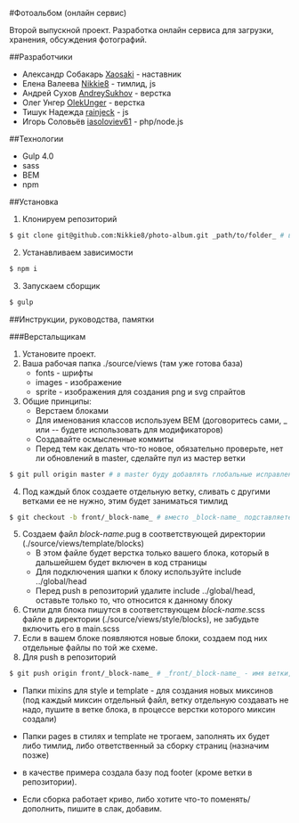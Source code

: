 #Фотоальбом (онлайн сервис)

Второй выпускной проект. Разработка онлайн сервиса для загрузки, хранения, обсуждения фотографий.

##Разработчики
* Александр Собакарь [Xaosaki](https://github.com/Xaosaki) - наставник
* Елена Валеева [Nikkie8](https://github.com/Nikkie8) - тимлид, js
* Андрей Сухов [AndreySukhov](https://github.com/AndreySukhov) - верстка
* Олег Унгер [OlekUnger](https://github.com/OlekUnger) - верстка
* Тишук Надежда [rainjeck](https://github.com/rainjeck) - js
* Игорь Соловьёв [iasoloviev61](https://github.com/iasoloviev61) - php/node.js

##Технологии
* Gulp 4.0
* sass
* BEM
* npm

##Установка
1. Клонируем репозиторий
```bash
$ git clone git@github.com:Nikkie8/photo-album.git _path/to/folder_ # вместо _path/to/folder_ укажите название папки, в которую хотите склонировать
```
2. Устанавливаем зависимости
```bash
$ npm i
```
3. Запускаем сборщик
```bash
$ gulp
```

##Инструкции, руководства, памятки

###Верстальщикам
1. Установите проект.
2. Ваша рабочая папка ./source/views (там уже готова база)
    * fonts - шрифты
    * images - изображение
    * sprite - изображения для создания png и svg спрайтов
3. Общие принципы:
    * Верстаем блоками
    * Для именования классов используем BEM (договоритесь сами, _ или -- будете использовать для модификаторов)
    * Создавайте осмысленные коммиты
    * Перед тем как делать что-то новое, обязательно проверьте, нет ли обновлений в master, сделайте пул из мастер ветки
```bash
$ git pull origin master # в master буду добавлять глобальные исправления (например, изменения в сборке и т.д.)
```
4. Под каждый блок создаете отдельную ветку, сливать с другими ветками ее не нужно, этим будет заниматься тимлид
```bash
$ git checkout -b front/_block-name_ # вместо _block-name_ подставляете название своего блока, например, front/footer
```
5. Создаем файл _block-name_.pug в соответствующей директории (./source/views/template/blocks)
    * В этом файле будет верстка только вашего блока, который в дальшейшем будет включен в код страницы
    * Для подключения шапки к блоку используйте include ../global/head
    * Перед push в репозиторий удалите include ../global/head, оставьте только то, что относится к данному блоку
6. Стили для блока пишутся в соответствующем _block-name_.scss файле в директории (./source/views/style/blocks), не забудьте включить его в main.scss
7. Если в вашем блоке появляются новые блоки, создаем под них отдельные файлы по той же схеме.
8. Для push в репозиторий
```bash
$ git push origin front/_block-name_ # _front/_block-name_ - имя ветки, которую вы создавали в самом начале под блок
```

* Папки mixins для style и template - для создания новых миксинов (под каждый миксин отдельный файл, ветку отдельную создавать не надо, пушите в ветке блока, в процессе верстки которого миксин создали)
* Папки pages в стилях и template не трогаем, заполнять их будет либо тимлид, либо ответственный за сборку страниц (назначим позже)

* в качестве примера создала базу под footer (кроме ветки в репозитории).

* Если сборка работает криво, либо хотите что-то поменять/дополнить, пишите в слак, добавим.
